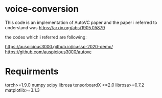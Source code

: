 # voice-conversion

This code is an implementation of AutoVC paper and the paper i referred to understand was
https://arxiv.org/abs/1905.05879


the codes which i referred are following:


https://auspicious3000.github.io/icassp-2020-demo/
https://github.com/auspicious3000/autovc


# Requirments
torch>=1.9.0
numpy
scipy
librosa
tensorboardX >=2.0
librosa>=0.7.2
matplotlib>=3.1.3

